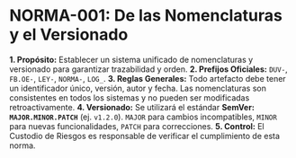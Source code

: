# NORMA-001: De las Nomenclaturas y el Versionado

**1. Propósito:** Establecer un sistema unificado de nomenclaturas y versionado para garantizar trazabilidad y orden.
**2. Prefijos Oficiales:** `DUV-`, `FB.OE-`, `LEY-`, `NORMA-`, `LOG_`.
**3. Reglas Generales:** Todo artefacto debe tener un identificador único, versión, autor y fecha. Las nomenclaturas son consistentes en todos los sistemas y no pueden ser modificadas retroactivamente.
**4. Versionado:** Se utilizará el estándar **SemVer: `MAJOR.MINOR.PATCH`** (ej. `v1.2.0`). `MAJOR` para cambios incompatibles, `MINOR` para nuevas funcionalidades, `PATCH` para correcciones.
**5. Control:** El Custodio de Riesgos es responsable de verificar el cumplimiento de esta norma.
